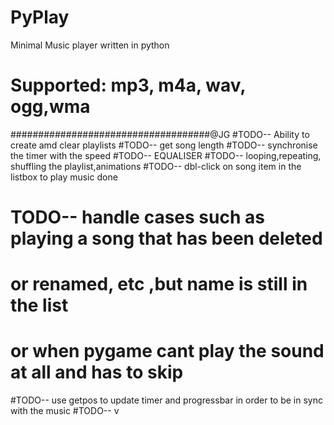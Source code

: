 # PyPlay
Minimal Music player written in python

# Supported: mp3, m4a, wav, ogg,wma

####################################@JG
#TODO-- Ability to create amd clear playlists
#TODO-- get song length
#TODO-- synchronise the timer with the speed
#TODO-- EQUALISER
#TODO-- looping,repeating, shuffling the playlist,animations
#TODO-- dbl-click on song item in the listbox to play music      done
# TODO-- handle cases such as playing a song that has been deleted
#       or renamed, etc ,but name is still in the list
#       or when pygame cant play the sound at all and has to skip
#TODO-- use getpos to update timer and progressbar in order to be in sync with the music
#TODO-- v
